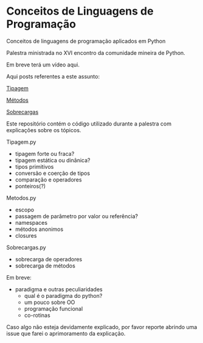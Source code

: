 # Conceitos de Linguagens de Programação
Conceitos de linguagens de programação aplicados em Python

Palestra ministrada no XVI encontro da comunidade mineira de Python.

Em breve terá um vídeo aqui.

Aqui posts referentes  a este assunto:

[Tipagem](http://cassiobotaro.github.io/conceitos-linguagem-parte-1)

[Métodos](http://cassiobotaro.github.io/conceitos-linguagem-parte-2)

[Sobrecargas](http://cassiobotaro.github.io/conceitos-linguagem-parte-3)

Este repositório contém o código utilizado durante a palestra com explicações sobre os tópicos.

Tipagem.py
- tipagem forte ou fraca?
- tipagem estática ou dinânica?
- tipos primitivos
- conversão e coerção de tipos
- comparação e operadores
- ponteiros(?)

Metodos.py
- escopo
- passagem de parâmetro por valor ou referência?
- namespaces
- métodos anonimos
- closures

Sobrecargas.py
- sobrecarga de operadores
- sobrecarga de métodos

Em breve:
 - paradigma e outras peculiaridades
    - qual é o paradigma do python?
    - um pouco sobre OO
    - programação funcional
    - co-rotinas 

Caso algo não esteja devidamente explicado, por favor reporte abrindo uma issue que farei o aprimoramento da explicação.

